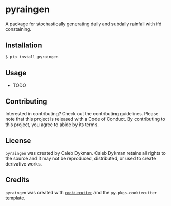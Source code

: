 # pyraingen

A package for stochastically generating daily and subdaily rainfall with ifd constaining.

## Installation

```bash
$ pip install pyraingen
```

## Usage

- TODO

## Contributing

Interested in contributing? Check out the contributing guidelines. Please note that this project is released with a Code of Conduct. By contributing to this project, you agree to abide by its terms.

## License

`pyraingen` was created by Caleb Dykman. Caleb Dykman retains all rights to the source and it may not be reproduced, distributed, or used to create derivative works.

## Credits

`pyraingen` was created with [`cookiecutter`](https://cookiecutter.readthedocs.io/en/latest/) and the `py-pkgs-cookiecutter` [template](https://github.com/py-pkgs/py-pkgs-cookiecutter).

